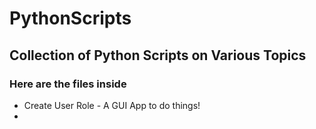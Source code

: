 # PythonScripts
## Collection of Python Scripts on Various Topics

### Here are the files inside
- Create User Role - A GUI App to do things!
- 